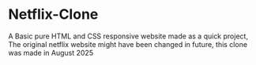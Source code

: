 # Netflix-Clone
A Basic pure HTML and CSS responsive website made as a quick project, The original netflix website might have been changed in future, this clone was made in August 2025

